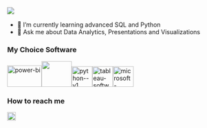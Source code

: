 ### <img src="https://capsule-render.vercel.app/api?type=waving&color=gradient&customColorList=9&height=280&section=header&animation=fadeIn&text=Hello%20there,%20Welcome!&fontSize=30" />
- 🌱 I’m currently learning advanced SQL and Python
- 💬 Ask me about Data Analytics, Presentations and Visualizations

### My Choice Software
<img width="80" height="50" src="https://www.vectorlogo.zone/logos/microsoft_powerbi/microsoft_powerbi-ar21.svg" alt="power-bi"/><img width="70" height="60" src="https://www.vectorlogo.zone/logos/mysql/mysql-ar21.svg"><img width="48" height="48" src="https://img.icons8.com/color/48/python--v1.png" alt="python--v1"/><img width="48" height="48" src="https://img.icons8.com/color/48/tableau-software.png" alt="tableau-software"/><img width="48" height="48" src="https://img.icons8.com/fluency/48/microsoft-office-2019.png" alt="microsoft-office-2019"/>

### How to reach me
<a href="https://www.linkedin.com/in/onome-agbi/"> <img width="20" height="20" src="https://www.vectorlogo.zone/logos/linkedin/linkedin-tile.svg"> </a>


<!--
**OnomePresents/OnomePresents** is a ✨ _special_ ✨ repository because its `README.md` (this file) appears on your GitHub profile.

Here are some ideas to get you started:

- 🔭 I’m currently working on ...
- 🌱 I’m currently learning ...
- 👯 I’m looking to collaborate on ...
- 🤔 I’m looking for help with ...
- 💬 Ask me about ...
- 📫 How to reach me: ...
- 😄 Pronouns: ...
- ⚡ Fun fact: ...
-->
